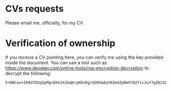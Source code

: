 # CVs requests
Please email me, officially, for my CV

# Verification of ownership
If you receive a CV pointing here, you can verify me using the key provided inside the document.
You can use a tool such as https://www.devglan.com/online-tools/rsa-encryption-decryption to decrypt the following:

```
E+DBCex+ZkRd7OUq5pMg+QXe1X2UqN/yKDz0g/UO95AAaY0Zm4ZpRmVYQ2fic2uY7gZK2SBN40EZLKlAoyu6jQ==
```
